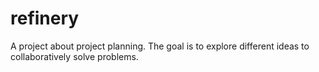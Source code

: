 # refinery
A project about project planning. The goal is to explore different ideas to collaboratively solve problems.
